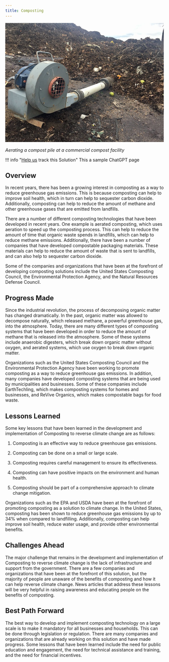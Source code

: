 ```yaml
---
title: Composting
---
```


![Cover Image](../static/img/commercial-composting.jpg)

_Aerating a compost pile at a commercial compost facility_

!!! info "[Help us](../../contribute) track this Solution"
    This a sample ChatGPT page

## Overview

In recent years, there has been a growing interest in composting as a way to reduce greenhouse gas emissions. This is because composting can help to improve soil health, which in turn can help to sequester carbon dioxide. Additionally, composting can help to reduce the amount of methane and other greenhouse gases that are emitted from landfills.

There are a number of different composting technologies that have been developed in recent years. One example is aerated composting, which uses aeration to speed up the composting process. This can help to reduce the amount of time that organic waste spends in landfills, which can help to reduce methane emissions. Additionally, there have been a number of companies that have developed compostable packaging materials. These materials can help to reduce the amount of waste that is sent to landfills, and can also help to sequester carbon dioxide.

Some of the companies and organizations that have been at the forefront of developing composting solutions include the United States Composting Council, the Environmental Protection Agency, and the Natural Resources Defense Council.

## Progress Made

Since the industrial revolution, the process of decomposing organic matter has changed dramatically. In the past, organic matter was allowed to decompose naturally, which released methane, a powerful greenhouse gas, into the atmosphere. Today, there are many different types of composting systems that have been developed in order to reduce the amount of methane that is released into the atmosphere. Some of these systems include anaerobic digesters, which break down organic matter without oxygen, and aerated systems, which use oxygen to break down organic matter.

Organizations such as the United States Composting Council and the Environmental Protection Agency have been working to promote composting as a way to reduce greenhouse gas emissions. In addition, many companies have developed composting systems that are being used by municipalities and businesses. Some of these companies include EarthTechling, which makes composting systems for homes and businesses, and ReVive Organics, which makes compostable bags for food waste.

## Lessons Learned

Some key lessons that have been learned in the development and implementation of Composting to reverse climate change are as follows:

1) Composting is an effective way to reduce greenhouse gas emissions.

2) Composting can be done on a small or large scale.

3) Composting requires careful management to ensure its effectiveness.

4) Composting can have positive impacts on the environment and human health.

5) Composting should be part of a comprehensive approach to climate change mitigation.

Organizations such as the EPA and USDA have been at the forefront of promoting composting as a solution to climate change. In the United States, composting has been shown to reduce greenhouse gas emissions by up to 34% when compared to landfilling. Additionally, composting can help improve soil health, reduce water usage, and provide other environmental benefits.

## Challenges Ahead

The major challenge that remains in the development and implementation of Composting to reverse climate change is the lack of infrastructure and support from the government. There are a few companies and organizations that have been at the forefront of this solution, but the majority of people are unaware of the benefits of composting and how it can help reverse climate change. News articles that address these lessons will be very helpful in raising awareness and educating people on the benefits of composting.

## Best Path Forward

The best way to develop and implement composting technology on a large scale is to make it mandatory for all businesses and households. This can be done through legislation or regulation. There are many companies and organizations that are already working on this solution and have made progress. Some lessons that have been learned include the need for public education and engagement, the need for technical assistance and training, and the need for financial incentives.
